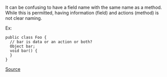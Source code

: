 It can be confusing to have a field name with the same name as a method.
While this is permitted, having information (field) and actions (method) is not clear naming.

Ex:

```
public class Foo {
  // bar is data or an action or both?
  Object bar;
  void bar() {
  }
}
```

[Source](http://pmd.sourceforge.net/pmd-5.3.2/pmd-java/rules/java/naming.html#AvoidFieldNameMatchingMethodName)
